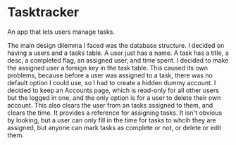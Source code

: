 # Tasktracker

An app that lets users manage tasks.

The main design dilemma I faced was the database structure. I decided on having a users and a tasks table. A user just has a name. A task has a title, a desc, a completed flag, an assigned user, and time spent. I decided to make the assigned user a foreign key in the task table. This caused its own problems, because before a user was assigned to a task, there was no default option I could use, so I had to create a hidden dummy account. I decided to keep an Accounts page, which is read-only for all other users but the logged in one, and the only option is for a user to delete their own account. This also clears the user from an tasks assigned to them, and clears the time. It provides a reference for assigning tasks. It isn't obvious by looking, but a user can only fill in the time for tasks to whcih they are assigned, but anyone can mark tasks as complete or not, or delete or edit them.
